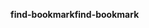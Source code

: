 <span data-ttu-id="6ebac-101">**find-bookmark**</span><span class="sxs-lookup"><span data-stu-id="6ebac-101">**find-bookmark**</span></span>